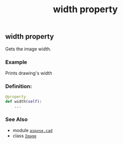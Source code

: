 ﻿---
title: width property
second_title: Aspose.CAD for Python via .NET API References
description: 
type: docs
weight: 230
url: /python-net/aspose.cad/image/width/
is_root: false
---

## width property


Gets the image width.

### Example 


Prints drawing's width
### Definition:
```python
@property
def width(self):
    ...
```

### See Also
* module [`aspose.cad`](../../)
* class [`Image`](/cad/python-net/aspose.cad/image)
